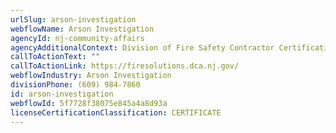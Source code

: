 ```yaml
---
urlSlug: arson-investigation
webflowName: Arson Investigation
agencyId: nj-community-affairs
agencyAdditionalContext: Division of Fire Safety Contractor Certification Unit
callToActionText: ""
callToActionLink: https://firesolutions.dca.nj.gov/
webflowIndustry: Arson Investigation
divisionPhone: (609) 984-7860
id: arson-investigation
webflowId: 5f7728f38075e845a4a8d93a
licenseCertificationClassification: CERTIFICATE
---
```


